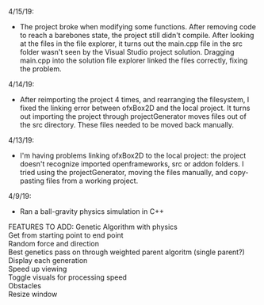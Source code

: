 4/15/19:
- The project broke when modifying some functions. After removing code to reach a barebones state, the project still didn't compile. After looking at the files in the file explorer, it turns out the main.cpp file in the src folder wasn't seen by the Visual Studio project solution. Dragging main.cpp into the solution file explorer linked the files correctly, fixing the problem.

4/14/19:
- After reimporting the project 4 times, and rearranging the filesystem, I fixed the linking error between ofxBox2D and the local project. It turns out importing the project through projectGenerator moves files out of the src directory. These files needed to be moved back manually.

4/13/19:
- I'm having problems linking ofxBox2D to the local project: the project doesn't recognize imported openframeworks, src or addon folders. I tried using the projectGenerator, moving the files manually, and copy-pasting files from a working project.

4/9/19:  
- Ran a ball-gravity physics simulation in C++


FEATURES TO ADD:
Genetic Algorithm with physics  
Get from starting point to end point  
Random force and direction  
Best genetics pass on through weighted parent algoritm (single parent?)  
Display each generation  
Speed up viewing  
Toggle visuals for processing speed  
Obstacles  
Resize window
